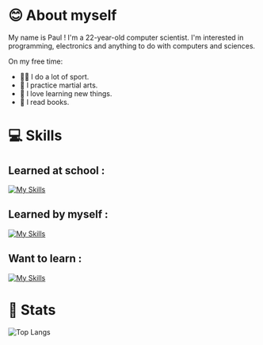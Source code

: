 
# 😊 About myself
My name is Paul ! I'm a 22-year-old computer scientist.
I'm interested in programming, electronics and anything to do with computers and sciences.

On my free time:
* 🏋️‍♂️ I do a lot of sport.
* 🥊 I practice martial arts.
* 🌌 I love learning new things.
* 📖 I read books.


# 💻 Skills

## Learned at school :

[![My Skills](https://skillicons.dev/icons?i=js,html,css,php,java,powershell,docker,git,windows)](https://skillicons.dev)

## Learned by myself :

[![My Skills](https://skillicons.dev/icons?i=py,c,cpp,go,arduino,nodejs)](https://skillicons.dev)

## Want to learn  :

[![My Skills](https://skillicons.dev/icons?i=rust,ruby,react,linux,vue)](https://skillicons.dev)

# 📱 Stats
![Top Langs](https://github-readme-stats.vercel.app/api/top-langs/?username=paulHinfo&theme=tokyonight)



